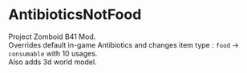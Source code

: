 # AntibioticsNotFood
 
Project Zomboid B41 Mod.<br>
Overrides default in-game Antibiotics and changes item type : <code>food</code> -> <code>consumable</code> with 10 usages.<br>
Also adds 3d world model.
